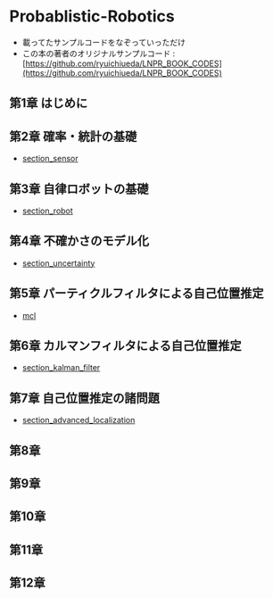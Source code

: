 # Probablistic-Robotics
- 載ってたサンプルコードをなぞっていっただけ
- この本の著者のオリジナルサンプルコード : [https://github.com/ryuichiueda/LNPR_BOOK_CODES](https://github.com/ryuichiueda/LNPR_BOOK_CODES)


## 第1章 はじめに

## 第2章 確率・統計の基礎
- [section_sensor](https://github.com/imamura-slab/Probablistic-Robotics/tree/master/section_sensor)

## 第3章 自律ロボットの基礎
- [section_robot](https://github.com/imamura-slab/Probablistic-Robotics/tree/master/section_robot)

## 第4章 不確かさのモデル化
- [section_uncertainty](https://github.com/imamura-slab/Probablistic-Robotics/tree/master/section_uncertainty)

## 第5章 パーティクルフィルタによる自己位置推定
- [mcl](https://github.com/imamura-slab/Probablistic-Robotics/tree/master/mcl)

## 第6章 カルマンフィルタによる自己位置推定
- [section_kalman_filter](https://github.com/imamura-slab/Probablistic-Robotics/tree/master/section_kalman_filter)

## 第7章 自己位置推定の諸問題
- [section_advanced_localization](https://github.com/imamura-slab/Probablistic-Robotics/tree/master/section_advanced_localization)

## 第8章
## 第9章
## 第10章
## 第11章
## 第12章 
